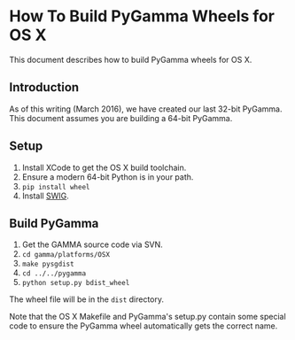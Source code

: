 # How To Build PyGamma Wheels for OS X
This document describes how to build PyGamma wheels for OS X.

## Introduction
As of this writing (March 2016), we have created our last 32-bit PyGamma.
This document assumes you are building a 64-bit PyGamma.

## Setup
1. Install XCode to get the OS X build toolchain.
1. Ensure a modern 64-bit Python is in your path.
1. `pip install wheel`
1. Install [SWIG](http://www.swig.org).

## Build PyGamma
1. Get the GAMMA source code via SVN.
1. `cd gamma/platforms/OSX`
1. `make pysgdist`
1. `cd ../../pygamma`
1. `python setup.py bdist_wheel`

The wheel file will be in the `dist` directory.

Note that the OS X Makefile and PyGamma's setup.py contain some special code to 
ensure the PyGamma wheel automatically gets the correct name. 